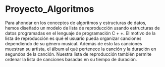 # Proyecto_Algoritmos
Para ahondar en los conceptos de algoritmos y estructuras de datos, hemos diseñado un modelo de lista de reproducción usando estructuras de datos programadas en el lenguaje de programación C + +. El motivo de la lista de reproducción es qué el usuario pueda organizar canciones dependiendo de su género musical. Además de esto las canciones muestran su artista, el álbum al qué pertenece la  canción y la duración en segundos de la canción. Nuestra lista de reproducción también permite ordenar la lista de canciones basadas en su tiempo de duración. 
